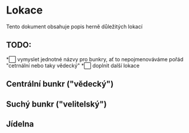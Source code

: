 ﻿# Lokace

Tento dokument obsahuje popis herně důležitých lokací 

## TODO: 

*:white_large_square: vymyslet jednotné názvy pro bunkry, ať to nepojmenováváme pořád "cetrnální nebo taky vědecký" 
*:white_large_square: doplnit další lokace

## Centrální bunkr ("vědecký")

## Suchý bunkr ("velitelský")

## Jídelna 

